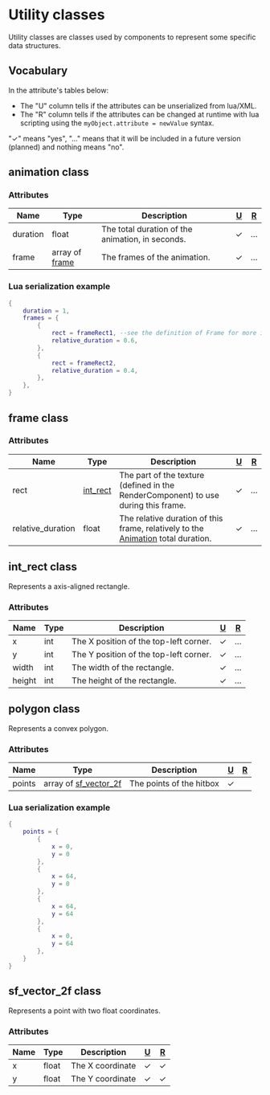 # Utility classes

Utility classes are classes used by components to represent some
specific data structures.

## Vocabulary

In the attribute's tables below:

-   The "U" column tells if the attributes can be unserialized from
    lua/XML.
-   The "R" column tells if the attributes can be changed at runtime
    with lua scripting using the `myObject.attribute = newValue` syntax.

"✓" means "yes", "…" means that it will be included in a future version
(planned) and nothing means "no".

## animation class

### Attributes

Name | Type | Description | [U](#vocabulary) | [R](#vocabulary)
-----|------|-------------|------------------|-----------------
duration | float | The total duration of the animation, in seconds. | ✓ | …
frame | array of [frame](#frame-class) | The frames of the animation. | ✓ | …

### Lua serialization example

```lua
{
    duration = 1,
    frames = {
        {
            rect = frameRect1, --see the definition of Frame for more information
            relative_duration = 0.6,
        },
        {
            rect = frameRect2,
            relative_duration = 0.4,
        },
    },
}
```

## frame class

### Attributes

Name | Type | Description | [U](#vocabulary) | [R](#vocabulary)
-----|------|-------------|------------------|-----------------
rect | [int_rect](#int_rect-class) | The part of the texture (defined in the RenderComponent) to use during this frame. | ✓ | …
relative_duration | float | The relative duration of this frame, relatively to the [Animation](#animation-class) total duration. | ✓ | …

## int_rect class

Represents a axis-aligned rectangle.

### Attributes

Name | Type | Description | [U](#vocabulary) | [R](#vocabulary)
-----|------|-------------|------------------|-----------------
x | int | The X position of the top-left corner. | ✓ | …
y | int | The Y position of the top-left corner. | ✓ | …
width | int | The width of the rectangle. | ✓ | …
height | int | The height of the rectangle. | ✓ | …


## polygon class

Represents a convex polygon.

### Attributes

Name | Type | Description | [U](#vocabulary) | [R](#vocabulary)
-----|------|-------------|------------------|-----------------
points | array of [sf_vector_2f](#sf_vector_2f-class) | The points of the hitbox | ✓ |

### Lua serialization example

```lua
{
    points = {
        {
            x = 0,
            y = 0
        },
        {
            x = 64,
            y = 0
        },
        {
            x = 64,
            y = 64
        },
        {
            x = 0,
            y = 64
        },
    }
}
```

## sf_vector_2f class

Represents a point with two float coordinates.

### Attributes

Name | Type | Description | [U](#vocabulary) | [R](#vocabulary)
-----|------|-------------|------------------|-----------------
x | float | The X coordinate | ✓ | ✓
y | float | The Y coordinate | ✓ | ✓
